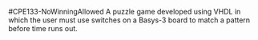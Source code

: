#CPE133-NoWinningAllowed
A puzzle game developed using VHDL in which the user must use switches on a Basys-3 board to match a pattern before time runs out.
